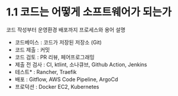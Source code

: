 # 1.1 코드는 어떻게 소프트웨어가 되는가

코드 작성부터 운영환경 배포까지 프로세스와 용어 설명

- 코드베이스 : 코드가 저장된 저장소 (Git)
- 코드 제출 : 커밋
- 코드 검토 : PR 리뷰, 페어프로그래밍
- 제출 전 검사 : CI, ktlint, 소나큐브, Github Action, Jenkins
- 테스트* : Rancher, Traefik
- 배포 : Gitflow, AWS Code Pipeline, ArgoCd
- 프로덕션 : Docker EC2, Kubernetes
